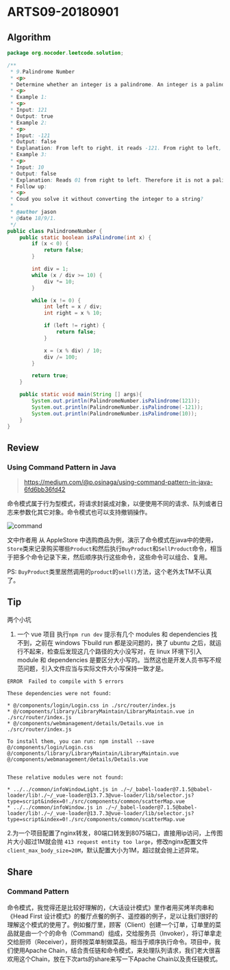 # ARTS09-20180901

## Algorithm

```java
package org.nocoder.leetcode.solution;

/**
 * 9.Palindrome Number
 * <p>
 * Determine whether an integer is a palindrome. An integer is a palindrome when it reads the same backward as forward.
 * <p>
 * Example 1:
 * <p>
 * Input: 121
 * Output: true
 * Example 2:
 * <p>
 * Input: -121
 * Output: false
 * Explanation: From left to right, it reads -121. From right to left, it becomes 121-. Therefore it is not a palindrome.
 * Example 3:
 * <p>
 * Input: 10
 * Output: false
 * Explanation: Reads 01 from right to left. Therefore it is not a palindrome.
 * Follow up:
 * <p>
 * Coud you solve it without converting the integer to a string?
 *
 * @author jason
 * @date 18/9/1.
 */
public class PalindromeNumber {
    public static boolean isPalindrome(int x) {
        if (x < 0) {
            return false;
        }

        int div = 1;
        while (x / div >= 10) {
            div *= 10;
        }

        while (x != 0) {
            int left = x / div;
            int right = x % 10;

            if (left != right) {
                return false;
            }

            x = (x % div) / 10;
            div /= 100;
        }

        return true;
    }

    public static void main(String [] args){
        System.out.println(PalindromeNumber.isPalindrome(121));
        System.out.println(PalindromeNumber.isPalindrome(-121));
        System.out.println(PalindromeNumber.isPalindrome(10));
    }
}
```

## Review

### Using Command Pattern in Java

> https://medium.com/@p.osinaga/using-command-pattern-in-java-6fd6bb36fd42

命令模式属于行为型模式，将请求封装成对象，以便使用不同的请求、队列或者日志来参数化其它对象。命令模式也可以支持撤销操作。

![command](https://raw.githubusercontent.com/yangjinlong86/nocoder/master/data/images/design-pattern/command.jpeg)

文中作者用 从 AppleStore 中选购商品为例，演示了命令模式在java中的使用，`Store`类来记录购买哪些`Product`和然后执行`BuyProduct`和`SellProduct`命令，相当于把多个命令记录下来，然后顺序执行这些命令，这些命令可以组合、复用。

PS: `BuyProduct`类里居然调用的`product`的`sell()`方法，这个老外太TM不认真了。

## Tip

两个小坑

1. 一个 vue 项目 执行`npm run dev` 提示有几个 modules 和 dependencies 找不到，之前在 windows 下build run 都是没问题的，换了 ubuntu 之后，就运行不起来，检查后发现这几个路径的大小没写对，在 linux 环境下引入 module 和 dependencies 是要区分大小写的。当然这也是开发人员书写不规范问题，引入文件应当与实际文件大小写保持一致才是。

```
ERROR  Failed to compile with 5 errors

These dependencies were not found:

* @/components/login/Login.css in ./src/router/index.js
* @/components/library/LibraryMaintain/LibraryMaintain.vue in ./src/router/index.js
* @/components/webmanagement/details/Details.vue in ./src/router/index.js

To install them, you can run: npm install --save @/components/login/Login.css @/components/library/LibraryMaintain/LibraryMaintain.vue @/components/webmanagement/details/Details.vue


These relative modules were not found:

* ../../common/infoWindowLight.js in ./~/_babel-loader@7.1.5@babel-loader/lib!./~/_vue-loader@13.7.3@vue-loader/lib/selector.js?type=script&index=0!./src/components/common/scatterMap.vue
* ../../common/infoWindow.js in ./~/_babel-loader@7.1.5@babel-loader/lib!./~/_vue-loader@13.7.3@vue-loader/lib/selector.js?type=script&index=0!./src/components/common/scatterMap.vue
```

2.为一个项目配置了nginx转发，80端口转发到8075端口，直接用ip访问，上传图片大小超过1M就会抛 `413 request entity too large`，修改nginx配置文件 `client_max_body_size=20M`，默认配置大小为1M，超过就会抛上述异常。

## Share

### Command Pattern

命令模式，我觉得还是比较好理解的，《大话设计模式》里作者用买烤羊肉串和《Head First 设计模式》的餐厅点餐的例子、遥控器的例子，足以让我们很好的理解这个模式的使用了。例如餐厅里，顾客（Client）创建一个订单，订单里的菜品就是由一个个的命令（Command）组成，交给服务员（Invoker），将订单拿走交给厨师（Receiver），厨师按菜单制做菜品，相当于顺序执行命令。项目中，我们使用Apache Chain，结合责任链和命令模式，来处理队列请求，我们老大很喜欢用这个Chain，放在下次arts的share来写一下Apache Chain以及责任链模式。

